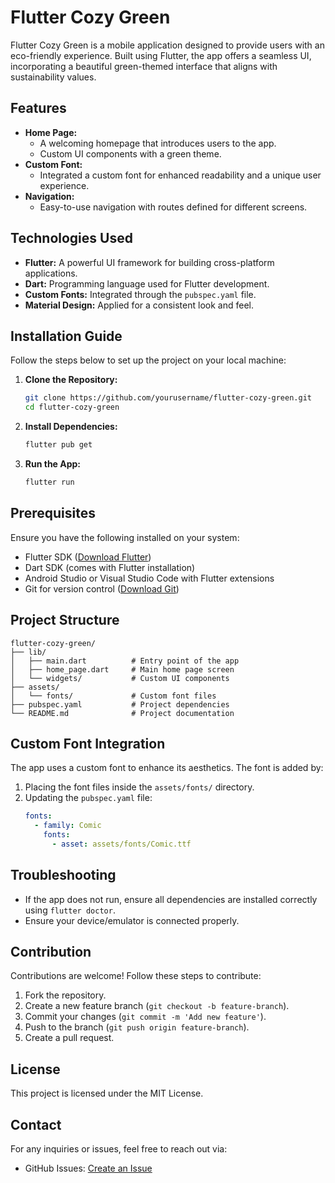 # Flutter Cozy Green

Flutter Cozy Green is a mobile application designed to provide users with an eco-friendly experience. Built using Flutter, the app offers a seamless UI, incorporating a beautiful green-themed interface that aligns with sustainability values.

## Features

- **Home Page:**
  - A welcoming homepage that introduces users to the app.
  - Custom UI components with a green theme.
- **Custom Font:**
  - Integrated a custom font for enhanced readability and a unique user experience.
- **Navigation:**
  - Easy-to-use navigation with routes defined for different screens.

## Technologies Used

- **Flutter:** A powerful UI framework for building cross-platform applications.
- **Dart:** Programming language used for Flutter development.
- **Custom Fonts:** Integrated through the `pubspec.yaml` file.
- **Material Design:** Applied for a consistent look and feel.

## Installation Guide

Follow the steps below to set up the project on your local machine:

1. **Clone the Repository:**

   ```sh
   git clone https://github.com/yourusername/flutter-cozy-green.git
   cd flutter-cozy-green
   ```

2. **Install Dependencies:**

   ```sh
   flutter pub get
   ```

3. **Run the App:**

   ```sh
   flutter run
   ```

## Prerequisites

Ensure you have the following installed on your system:

- Flutter SDK ([Download Flutter](https://flutter.dev/docs/get-started/install))
- Dart SDK (comes with Flutter installation)
- Android Studio or Visual Studio Code with Flutter extensions
- Git for version control ([Download Git](https://git-scm.com/downloads))

## Project Structure

```
flutter-cozy-green/
├── lib/
│   ├── main.dart          # Entry point of the app
│   ├── home_page.dart     # Main home page screen
│   └── widgets/           # Custom UI components
├── assets/
│   └── fonts/             # Custom font files
├── pubspec.yaml           # Project dependencies
└── README.md              # Project documentation
```

## Custom Font Integration

The app uses a custom font to enhance its aesthetics. The font is added by:

1. Placing the font files inside the `assets/fonts/` directory.
2. Updating the `pubspec.yaml` file:
   ```yaml
   fonts:
     - family: Comic
       fonts:
         - asset: assets/fonts/Comic.ttf
   ```

## Troubleshooting

- If the app does not run, ensure all dependencies are installed correctly using `flutter doctor`.
- Ensure your device/emulator is connected properly.

## Contribution

Contributions are welcome! Follow these steps to contribute:

1. Fork the repository.
2. Create a new feature branch (`git checkout -b feature-branch`).
3. Commit your changes (`git commit -m 'Add new feature'`).
4. Push to the branch (`git push origin feature-branch`).
5. Create a pull request.

## License

This project is licensed under the MIT License.

## Contact

For any inquiries or issues, feel free to reach out via:

- GitHub Issues: [Create an Issue](https://github.com/Orcos-nom/flutter-cozy-green/issues)



